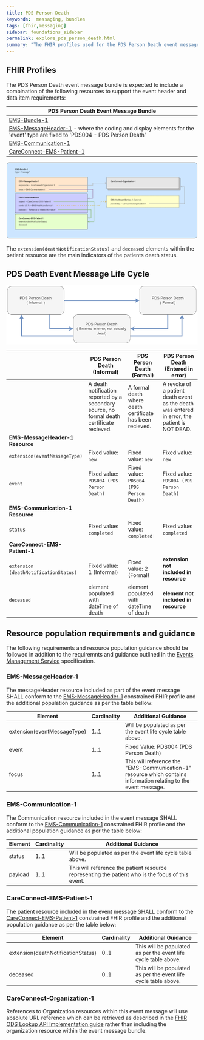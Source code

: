 ```yaml
---
title: PDS Person Death   
keywords:  messaging, bundles
tags: [fhir,messaging]
sidebar: foundations_sidebar
permalink: explore_pds_person_death.html
summary: "The FHIR profiles used for the PDS Person Death event message bundle"
---
```


## FHIR Profiles ##

The PDS Person Death event message bundle is expected to include a combination of the following resources to support the event header and data item requirements:

| PDS Person Death Event Message Bundle |
|---------------------------------------|
| [EMS-Bundle-1](https://fhir.nhs.uk/STU3/StructureDefinition/EMS-Bundle-1)                              |
| [EMS-MessageHeader-1](https://fhir.nhs.uk/STU3/StructureDefinition/EMS-MessageHeader-1) - where the coding and display elements for the 'event' type are fixed to 'PDS004 - PDS Person Death'                       |
| [EMS-Communication-1](https://fhir.nhs.uk/STU3/StructureDefinition/EMS-Communication-1)                       |
| [CareConnect-EMS-Patient-1](https://fhir.nhs.uk/STU3/StructureDefinition/CareConnect-EMS-Patient-1)                     |

<img src="images/explore/pds_death_bundle.png" >

The `extension(deathNotificationStatus)` and `deceased` elements within the patient resource are the main indicators of the patients death status.


## PDS Death Event Message Life Cycle ##

<img src="images/explore/pds_death_life_cycle.png" style="margin-left:auto; margin-right:auto;" >

|  | PDS Person Death (Informal) | PDS Person Death (Formal) | PDS Person Death (Entered in error) |
| --- | --- | --- | --- |
| | A death notification reported by a secondary source, no formal death certificate recieved. | A formal death where death certificate has been recieved. | A revoke of a patient death event as the death was entered in error, the patient is NOT DEAD. |
| **EMS-MessageHeader-1 Resource** |
| `extension(eventMessageType)` | Fixed value: `new` | Fixed value: `new` | Fixed value: `new` |
| `event` | Fixed value: `PDS004 (PDS Person Death)` | Fixed value: `PDS004 (PDS Person Death)` | Fixed value: `PDS004 (PDS Person Death)` |
| **EMS-Communication-1 Resource** |
| `status` | Fixed value: `completed` | Fixed value: `completed` | Fixed value: `completed` |
| **CareConnect-EMS-Patient-1** |
| `extension (deathNotificationStatus)` | Fixed value: 1 (Informal) | Fixed value: 2 (Formal) | **extension not included in resource** |
| `deceased` | element populated with dateTime of death | element populated with dateTime of death | **element not included in resource** |


## Resource population requirements and guidance ##

The following requirements and resource population guidance should be followed in addition to the requiremnts and guidance outlined in the [Events Management Service](https://developer.nhs.uk/apis/ems-beta/explore_event_header_information.html) specification.

### EMS-MessageHeader-1

The messageHeader resource included as part of the event message SHALL conform to the [EMS-MessageHeader-1](https://fhir.nhs.uk/STU3/StructureDefinition/EMS-MessageHeader-1) constrained FHIR profile and the additional population guidance as per the table bellow:

| Element | Cardinality | Additional Guidance |
| --- | --- | --- |
| extension(eventMessageType) | 1..1 | Will be populated as per the event life cycle table above. |
| event | 1..1 | Fixed Value: PDS004 (PDS Person Death) |
| focus | 1..1 | This will reference the "EMS-Communication-1" resource which contains information relating to the event message. |


### EMS-Communication-1

The Communication resource included in the event message SHALL conform to the [EMS-Communication-1](https://fhir.nhs.uk/STU3/StructureDefinition/EMS-Communication-1) constrained FHIR profile and the additional population guidance as per the table below:

| Element | Cardinality | Additional Guidance |
| --- | --- | --- |
| status | 1..1 | Will be populated as per the event life cycle table above. |
| payload | 1..1 | This will reference the patient resource representing the patient who is the focus of this event. |


### CareConnect-EMS-Patient-1

The patient resource included in the event message SHALL conform to the [CareConnect-EMS-Patient-1](https://fhir.nhs.uk/STU3/StructureDefinition/CareConnect-EMS-Patient-1) constrained FHIR profile and the additional population guidance as per the table below:

| Element | Cardinality | Additional Guidance |
| --- | --- | --- |
| extension(deathNotificationStatus) | 0..1 | This will be populated as per the event life cycle table above. |
| deceased | 0..1 | This will be populated as per the event life cycle table above. |


### CareConnect-Organization-1

References to Organization resources within this event message will use absolute URL reference which can be retrieved as described in the [FHIR ODS Lookup API Implementation guide](https://developer.nhs.uk/apis/ods/restfulapis_identification_organization.html) rather than including the organization resource within the event message bundle.

